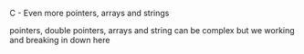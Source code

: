 C - Even more pointers, arrays and strings

pointers, double pointers, arrays and string can be complex but we working and breaking in down here
